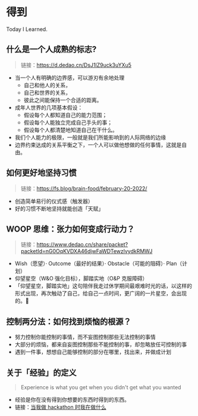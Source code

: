 # 得到

Today I Learned.

## 什么是一个人成熟的标志?

> 链接：https://d.dedao.cn/DsJ1lZ9uck3uYXu5

- 当一个人有明确的边界感，可以游刃有余地处理
	- 自己和他人的关系，
	- 自己和世界的关系，
	- 彼此之间能保持一个合适的距离。
- 成年人世界的几项基本假设：
	- 假设每个人都知道自己的能力范围；
	- 假设每个人能独立完成自己手头的事；
	- 假设每个人都清楚地知道自己在干什么。
- 我们个人能力的极限，一般就是我们所能影响到的人际网络的边缘
- 边界约束达成的关系平衡之下，一个人可以做他想做的任何事情，这就是自由。

## 如何更好地坚持习惯

> 链接：https://fs.blog/brain-food/february-20-2022/

- 创造简单易行的仪式感（触发器）
- 好的习惯不断地坚持就能创造「天赋」

## WOOP 思维：张力如何变成行动力？

> 链接：https://www.dedao.cn/share/packet?packetId=nG0OqKVDXA46djwFaWDTewzlvydkRMWJ

- Wish（愿望）· Outcome（最好的结果）· Obstacle（可能的阻碍）· Plan（计划）
- 仰望星空（W&O 强化目标），脚踏实地（O&P 克服障碍）
- 「仰望星空，脚踏实地」这句陪伴我走过休学期间最艰难时光的话，以这样的形式出现，再次触动了自己，给自己一点时间，更广阔的一片星空，会出现的。🌃

## 控制两分法：如何找到烦恼的根源？

- 努力控制你能控制的事情，而不妄图控制那些无法控制的事情
- 大部分的烦恼，都来自妄图控制那些不能控制的事，却忽略放任可控制的事
- 遇到一件事，想想自己能够控制的部分在哪里，找出来，并做成计划

## 关于「经验」的定义

> Experience is what you get when you didn't get what you wanted

- 经验是你在没有得到你想要的东西时得到的东西。
- 链接：[当我做 hackathon 时我在做什么](https://zhuanlan.zhihu.com/p/345318781)